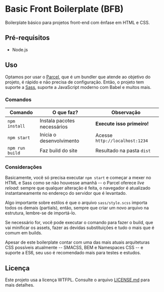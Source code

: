 # Basic Front Boilerplate (BFB)

Boilerplate básico para projetos front-end com ênfase em HTML e CSS.

## Pré-requisitos

- Node.js

## Uso

Optamos por usar o [Parcel](https://pt.parceljs.org/), que é um bundler que atende ao objetivo do projeto, é rápido e não precisa de configuração. Então, o projeto tem suporte a [Sass](https://sass-lang.com/), suporte a JavaScript moderno com Babel e muitos mais.

### Comandos

| Comando         | O que faz?                   | Observação                     |
| -------------   | -------------                | -----                          |
| `npm install`   | Instala pacotes necessários  | **Execute isso primeiro!**     |
| `npm start`     | Inicia o desenvolvimento     | Acesse `http://localhost:1234` |
| `npm run build` | Faz build do site            | Resultado na pasta `dist`      |

### Considerações

Basicamente, você só precisa executar `npm start` e começar a mexer no HTML e Sass como se não houvesse amanhã -- o Parcel oferece _live reload_: sempre que qualquer alteração é feita, o navegador é atualizado instantaneamente no endereço do servidor que é levantado.

Algo importante sobre estilos é que o arquivo `sass/style.scss` importa todos os demais (partials), então, sempre que criar um novo arquivo na estrutura, lembre-se de importá-lo.

Se necessário for, você pode executar o comando para fazer o build, que vai minificar os assets, fazer as devidas substituições e tudo o mais que é comum em builds.

Apesar de este boilerplate contar com uma das mais atuais arquiteturas CSS possíveis atualmente -- SMACSS, BEM e Namespaces CSS -- e suporte a ES6, seu uso é recomendado mais para testes e estudos.

## Licença

Este projeto usa a licença WTFPL. Consulte o arquivo [LICENSE.md](LICENSE.md) para mais detalhes.
